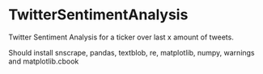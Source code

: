 # TwitterSentimentAnalysis
Twitter Sentiment Analysis for a ticker over last x amount of tweets.

Should install snscrape, pandas, textblob, re, matplotlib, numpy, warnings and matplotlib.cbook
